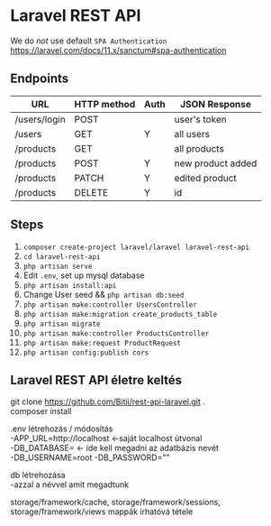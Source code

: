 # Laravel REST API

We do _not_ use default `SPA Authentication` https://laravel.com/docs/11.x/sanctum#spa-authentication

## Endpoints

| URL          | HTTP method | Auth | JSON Response     |
| ------------ | ----------- | ---- | ----------------- |
| /users/login | POST        |      | user's token      |
| /users       | GET         | Y    | all users         |
| /products    | GET         |      | all products      |
| /products    | POST        | Y    | new product added |
| /products    | PATCH       | Y    | edited product    |
| /products    | DELETE      | Y    | id                |

## Steps

1. `composer create-project laravel/laravel laravel-rest-api`
2. `cd laravel-rest-api`
3. `php artisan serve`
4. Edit `.env`, set up mysql database
5. `php artisan install:api`
6. Change User seed && `php artisan db:seed`
7. `php artisan make:controller UsersController`
8. `php artisan make:migration create_products_table`
9. `php artisan migrate`
10. `php artisan make:controller ProductsController`
11. `php artisan make:request ProductRequest`
12. `php artisan config:publish cors`


## Laravel REST API életre keltés
git clone https://github.com/Bitii/rest-api-laravel.git .<br>
composer install

.env létrehozás / módosítás<br>
 -APP_URL=http://localhost <-saját localhost útvonal<br>
 -DB_DATABASE=  <- ide kell megadni az adatbázis nevét<br>
 -DB_USERNAME=root
 -DB_PASSWORD=""

db létrehozása<br>
 -azzal a névvel amit megadtunk

storage/framework/cache, storage/framework/sessions, storage/framework/views mappák írhatóvá tétele<br>